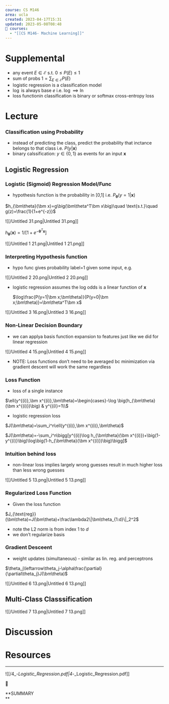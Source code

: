 ```yaml
---
course: CS M146
area: ucla
created: 2023-04-17T15:31
updated: 2023-05-08T08:48
📕 courses:
  - "[[CS M146- Machine Learning]]"
---
```

# Supplemental

- any event $E\in\mathcal E$﻿ s.t. $0\le P(E)\le 1$﻿
- sum of probs $1=\sum_{E\in\mathcal E}P(E)$﻿
- logistic regression is a classification model
- $\log$﻿ is always base $e$﻿ i.e. $\log\implies\ln$﻿
- loss functionin classification is binary or softmax cross-entropy loss

# Lecture

### Classification using Probability

- instead of predicting the class, predict the probability that inctance belongs to that class i.e. $P(y|\bm x)$﻿
- binary calssification: $y\in\{0,1\}$﻿ as events for an input $\bm x$﻿

## Logistic Regression

### Logistic (Sigmoid) Regression Model/Func

- hypothesis function is the probability in [0,1] i.e. $P_{\bm\theta}(y=1|\bm x)$﻿

$h_{\bm\theta}(\bm x)=g\big(\bm\theta^T\bm x\big)\quad \text{s.t.}\quad g(z)=\frac{1}{1+e^{-z}}$

![[/Untitled 31.png|Untitled 31.png]]

$h_{\bm\theta}(\bm x)={1}\bigg /\bigg[{1+e^{-\bm\theta^T\bm x}}\bigg]$

![[/Untitled 1 21.png|Untitled 1 21.png]]

### Interpreting Hypothesis function

- hypo func gives probability label=1 given some input, e.g.

![[/Untitled 2 20.png|Untitled 2 20.png]]

- logistic regression assumes the log odds is a linear function of $\bm x$﻿
    
    $\log\frac{P(y=1|\bm x;\bm\theta)}{P(y=0|\bm x;\bm\theta)}=\bm\theta^T\bm x$
    

![[/Untitled 3 16.png|Untitled 3 16.png]]

### Non-Linear Decision Boundary

- we can applya basis function expansion to features just like we did for linear regression

![[/Untitled 4 15.png|Untitled 4 15.png]]

- NOTE: Loss functions don’t need to be averaged bc minimization via gradient descent will work the same regardless

### Loss Function

- loss of a single instance

$\ell(y^{(i)},\bm x^{(i)},\bm\theta)=\begin{cases}-\log \big(h_{\bm\theta}(\bm x^{(i)})\big) & y^{(i)}=1\\$

- logistic regression loss

$J(\bm\theta)=\sum_i^n\ell(y^{(i)},\bm x^{(i)},\bm\theta)$

$J(\bm\theta)=-\sum_i^n\bigg[y^{(i)}\log h_{\bm\theta}(\bm x^{(i)})+\big(1-y^{(i)}\big)\log\big(1-h_{\bm\theta}(\bm x^{(i)})\big)\bigg]$

### Intuition behind loss

- non-linear loss implies largely wrong guesses result in much higher loss than less wrong guesses

![[/Untitled 5 13.png|Untitled 5 13.png]]

### Regularized Loss Function

- Given the loss function

$J_{\text{reg}}(\bm\theta)=J(\bm\theta)+\frac\lambda2\|\bm\theta_{1:d}\|_2^2$

- note the L2 norm is from index 1 to $d$﻿
- we don’t regularize basis

### Gradient Desceent

- weight updates (simultaneous) - similar as lin. reg. and perceptrons

$\theta_j\leftarrow\theta_j-\alpha\frac{\partial}{\partial\theta_j}J(\bm\theta)$

![[/Untitled 6 13.png|Untitled 6 13.png]]

## Multi-Class Classsification

![[/Untitled 7 13.png|Untitled 7 13.png]]

# Discussion

# Resources

---

![[/4_-_Logistic_Regression.pdf|4_-_Logistic_Regression.pdf]]

📌

**SUMMARY  
**